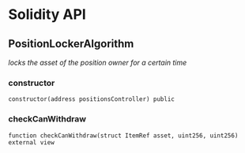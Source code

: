 # Solidity API

## PositionLockerAlgorithm

_locks the asset of the position owner for a certain time_

### constructor

```solidity
constructor(address positionsController) public
```

### checkCanWithdraw

```solidity
function checkCanWithdraw(struct ItemRef asset, uint256, uint256) external view
```

